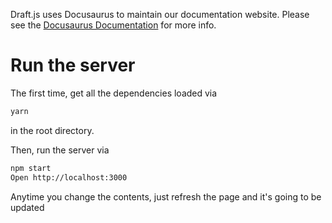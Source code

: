 Draft.js uses Docusaurus to maintain our documentation website. Please see the
[Docusaurus Documentation](https://docusaurus.io/) for more info.

# Run the server

The first time, get all the dependencies loaded via

```bash
yarn
```

in the root directory.

Then, run the server via

```bash
npm start
Open http://localhost:3000
```

Anytime you change the contents, just refresh the page and it's going to be
updated
